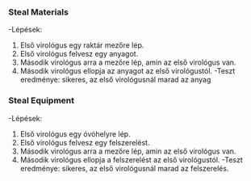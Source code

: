 ### Steal Materials
-Lépések:
  1. Első virológus egy raktár mezőre lép.
  2. Első virológus felvesz egy anyagot.
  3. Második virológus arra a mezőre lép, amin az első virológus van.
  4. Második virológus ellopja az anyagot az első virológustól.
-Teszt eredménye: sikeres, az első virológusnál marad az anyag

### Steal Equipment
-Lépések:
  1. Első virológus egy óvóhelyre lép.
  2. Első virológus felvesz egy felszerelést.
  3. Második virológus arra a mezőre lép, amin az első virológus van.
  4. Második virológus ellopja a felszerelést az első virológustól.
-Teszt eredménye: sikeres, az első virológusnál marad az felszerelés.